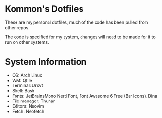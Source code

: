 # Kommon's Dotfiles

These are my personal dotfiles, much of the code has been pulled from other repos.

The code is specified for my system, changes will need to be made for it to run on other systems.

# System Information

- OS: Arch Linux 
- WM: Qtile
- Terminal: Urxvt
- Shell: Bash
- Fonts: JetBrainsMono Nerd Font, Font Awesome 6 Free (Bar Icons), Dina
- File manager: Thunar
- Editors: Neovim
- Fetch: Neofetch
